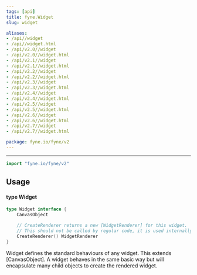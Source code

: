 ```yaml
---
tags: [api]
title: fyne.Widget
slug: widget

aliases:
- /api//widget
- /api//widget.html
- /api/v2.0//widget
- /api/v2.0//widget.html
- /api/v2.1//widget
- /api/v2.1//widget.html
- /api/v2.2//widget
- /api/v2.2//widget.html
- /api/v2.3//widget
- /api/v2.3//widget.html
- /api/v2.4//widget
- /api/v2.4//widget.html
- /api/v2.5//widget
- /api/v2.5//widget.html
- /api/v2.6//widget
- /api/v2.6//widget.html
- /api/v2.7//widget
- /api/v2.7//widget.html

package: fyne.io/fyne/v2
---
```



---
```go
import "fyne.io/fyne/v2"
```

## Usage

#### type Widget

```go
type Widget interface {
	CanvasObject

	// CreateRenderer returns a new [WidgetRenderer] for this widget.
	// This should not be called by regular code, it is used internally to render a widget.
	CreateRenderer() WidgetRenderer
}
```

Widget defines the standard behaviours of any widget. This extends [CanvasObject]. A widget behaves in the same basic way but will encapsulate many child objects to create the rendered widget.
